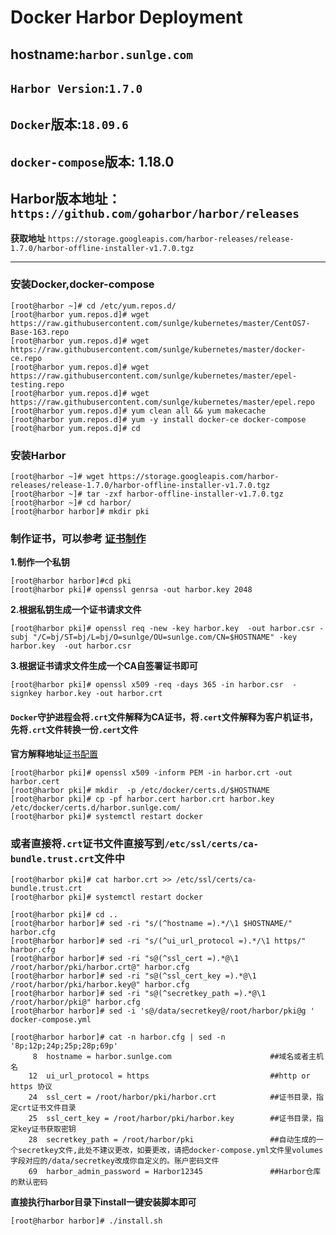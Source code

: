 # Docker Harbor Deployment
## **hostname**:`harbor.sunlge.com`
## **`Harbor Version`**:`1.7.0`
## **`Docker`版本:**`18.09.6`      
## **`docker-compose`版本:** 1.18.0  
## **Harbor**版本地址：`https://github.com/goharbor/harbor/releases`
**获取地址** `https://storage.googleapis.com/harbor-releases/release-1.7.0/harbor-offline-installer-v1.7.0.tgz`
****
### 安装Docker,docker-compose
```
[root@harbor ~]# cd /etc/yum.repos.d/
[root@harbor yum.repos.d]# wget https://raw.githubusercontent.com/sunlge/kubernetes/master/CentOS7-Base-163.repo
[root@harbor yum.repos.d]# wget https://raw.githubusercontent.com/sunlge/kubernetes/master/docker-ce.repo
[root@harbor yum.repos.d]# wget https://raw.githubusercontent.com/sunlge/kubernetes/master/epel-testing.repo
[root@harbor yum.repos.d]# wget https://raw.githubusercontent.com/sunlge/kubernetes/master/epel.repo
[root@harbor yum.repos.d]# yum clean all && yum makecache
[root@harbor yum.repos.d]# yum -y install docker-ce docker-compose
[root@harbor yum.repos.d]# cd
```
### 安装Harbor
```
[root@harbor ~]# wget https://storage.googleapis.com/harbor-releases/release-1.7.0/harbor-offline-installer-v1.7.0.tgz
[root@harbor ~]# tar -zxf harbor-offline-installer-v1.7.0.tgz
[root@harbor ~]# cd harbor/
[root@harbor harbor]# mkdir pki
```
### 制作证书，可以参考   [证书制作](https://github.com/sunlge/kubernetes/blob/master/program/build%20certificate.md)

**1.制作一个私钥**
```
[root@harbor harbor]#cd pki
[root@harbor pki]# openssl genrsa -out harbor.key 2048
```
**2.根据私钥生成一个证书请求文件**  
```
[root@harbor pki]# openssl req -new -key harbor.key  -out harbor.csr -subj "/C=bj/ST=bj/L=bj/O=sunlge/OU=sunlge.com/CN=$HOSTNAME" -key harbor.key  -out harbor.csr
```

**3.根据证书请求文件生成一个CA自签署证书即可**  
```
[root@harbor pki]# openssl x509 -req -days 365 -in harbor.csr  -signkey harbor.key -out harbor.crt
```
#### `Docker`守护进程会将`.crt`文件解释为CA证书，将`.cert`文件解释为客户机证书，先将`.crt`文件转换一份`.cert`文件  
**官方解释地址**[证书配置](https://docs.docker.com/engine/security/certificates/)
```
[root@harbor pki]# openssl x509 -inform PEM -in harbor.crt -out harbor.cert
[root@harbor pki]# mkdir  -p /etc/docker/certs.d/$HOSTNAME
[root@harbor pki]# cp -pf harbor.cert harbor.crt harbor.key /etc/docker/certs.d/harbor.sunlge.com/
[root@harbor pki]# systemctl restart docker
```
### 或者直接将`.crt`证书文件直接写到`/etc/ssl/certs/ca-bundle.trust.crt`文件中
```
[root@harbor pki]# cat harbor.crt >> /etc/ssl/certs/ca-bundle.trust.crt
[root@harbor pki]# systemctl restart docker
```
```
[root@harbor pki]# cd ..
[root@harbor harbor]# sed -ri "s/(^hostname =).*/\1 $HOSTNAME/" harbor.cfg
[root@harbor harbor]# sed -ri "s/(^ui_url_protocol =).*/\1 https/" harbor.cfg
[root@harbor harbor]# sed -ri "s@(^ssl_cert =).*@\1 /root/harbor/pki/harbor.crt@" harbor.cfg
[root@harbor harbor]# sed -ri "s@(^ssl_cert_key =).*@\1 /root/harbor/pki/harbor.key@" harbor.cfg
[root@harbor harbor]# sed -ri "s@(^secretkey_path =).*@\1 /root/harbor/pki@" harbor.cfg
[root@harbor harbor]# sed -i 's@/data/secretkey@/root/harbor/pki@g ' docker-compose.yml

[root@harbor harbor]# cat -n harbor.cfg | sed -n '8p;12p;24p;25p;28p;69p'
     8  hostname = harbor.sunlge.com                      ##域名或者主机名
    12  ui_url_protocol = https                           ##http or https 协议
    24  ssl_cert = /root/harbor/pki/harbor.crt            ##证书目录，指定crt证书文件目录
    25  ssl_cert_key = /root/harbor/pki/harbor.key        ##证书目录，指定key证书获取密钥
    28  secretkey_path = /root/harbor/pki                 ##自动生成的一个secretkey文件,此处不建议更改，如要更改，请把docker-compose.yml文件里volumes字段对应的/data/secretkey改成你自定义的。账户密码文件
    69  harbor_admin_password = Harbor12345               ##Harbor仓库的默认密码
 ```
**直接执行harbor目录下install一键安装脚本即可**
```
[root@harbor harbor]# ./install.sh
```
